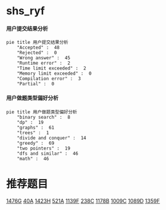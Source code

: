 # shs_ryf

<!-- tabs:start -->



#### **用户提交结果分析**

```mermaid
pie title 用户提交结果分析
    "Accepted" :  48
    "Rejected" :  0
    "Wrong answer" :  45
    "Runtime error" :  2
    "Time limit exceeded" :  2
    "Memory limit exceeded" :  0
    "Compilation error" :  3
    "Partial" :  0
```

#### **用户做题类型偏好分析**

```mermaid
pie title 用户做题类型偏好分析
    "binary search" :  8
    "dp" :  19
    "graphs" :  61
    "trees" :  1
    "divide and conquer" :  14
    "greedy" :  69
    "two pointers" :  19
    "dfs and similar" :  46
    "math" :  46
```



<!-- tabs:end -->
# 推荐题目
[1476G](https://codeforces.com/contest/1476/problem/G)
[40A](https://codeforces.com/contest/40/problem/A)
[1423H](https://codeforces.com/contest/1423/problem/H)
[521A](https://codeforces.com/contest/521/problem/A)
[1139F](https://codeforces.com/contest/1139/problem/F)
[238C](https://codeforces.com/contest/238/problem/C)
[1178B](https://codeforces.com/contest/1178/problem/B)
[1009C](https://codeforces.com/contest/1009/problem/C)
[1089D](https://codeforces.com/contest/1089/problem/D)
[1359F](https://codeforces.com/contest/1359/problem/F)

